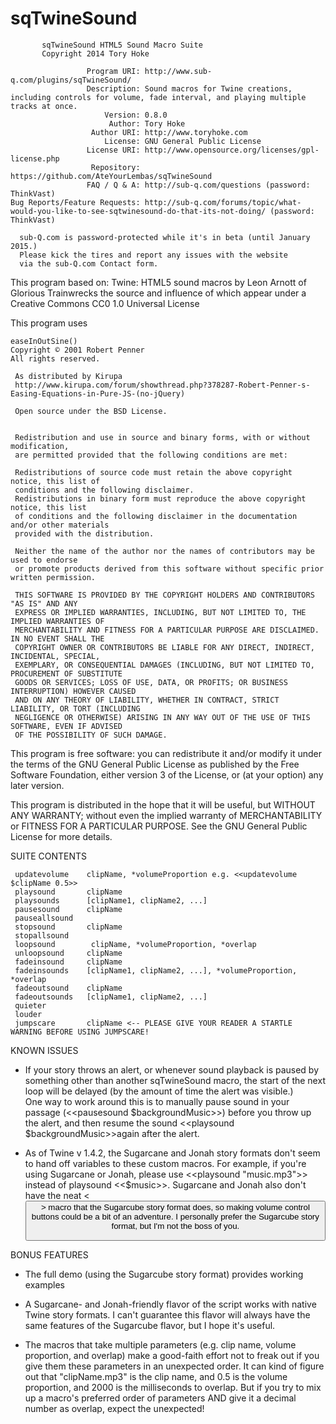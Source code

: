 sqTwineSound
============

           sqTwineSound HTML5 Sound Macro Suite
           Copyright 2014 Tory Hoke

                     Program URI: http://www.sub-q.com/plugins/sqTwineSound/
                     Description: Sound macros for Twine creations, including controls for volume, fade interval, and playing multiple tracks at once.
                         Version: 0.8.0
                          Author: Tory Hoke
                      Author URI: http://www.toryhoke.com
                         License: GNU General Public License
                     License URI: http://www.opensource.org/licenses/gpl-license.php
                      Repository: https://github.com/AteYourLembas/sqTwineSound
                     FAQ / Q & A: http://sub-q.com/questions (password: ThinkVast)
    Bug Reports/Feature Requests: http://sub-q.com/forums/topic/what-would-you-like-to-see-sqtwinesound-do-that-its-not-doing/ (password: ThinkVast)

      sub-Q.com is password-protected while it's in beta (until January 2015.)
      Please kick the tires and report any issues with the website
      via the sub-Q.com Contact form.


This program based on:
Twine: HTML5 sound macros by Leon Arnott of Glorious Trainwrecks
the source and influence of which appear under a Creative Commons CC0 1.0 Universal License

This program uses

    easeInOutSine()
    Copyright © 2001 Robert Penner
    All rights reserved.
    
     As distributed by Kirupa
     http://www.kirupa.com/forum/showthread.php?378287-Robert-Penner-s-Easing-Equations-in-Pure-JS-(no-jQuery)
    
     Open source under the BSD License. 
     
     
     Redistribution and use in source and binary forms, with or without modification, 
     are permitted provided that the following conditions are met:
     
     Redistributions of source code must retain the above copyright notice, this list of 
     conditions and the following disclaimer.
     Redistributions in binary form must reproduce the above copyright notice, this list 
     of conditions and the following disclaimer in the documentation and/or other materials 
     provided with the distribution.
     
     Neither the name of the author nor the names of contributors may be used to endorse 
     or promote products derived from this software without specific prior written permission.
     
     THIS SOFTWARE IS PROVIDED BY THE COPYRIGHT HOLDERS AND CONTRIBUTORS "AS IS" AND ANY 
     EXPRESS OR IMPLIED WARRANTIES, INCLUDING, BUT NOT LIMITED TO, THE IMPLIED WARRANTIES OF
     MERCHANTABILITY AND FITNESS FOR A PARTICULAR PURPOSE ARE DISCLAIMED. IN NO EVENT SHALL THE
     COPYRIGHT OWNER OR CONTRIBUTORS BE LIABLE FOR ANY DIRECT, INDIRECT, INCIDENTAL, SPECIAL,
     EXEMPLARY, OR CONSEQUENTIAL DAMAGES (INCLUDING, BUT NOT LIMITED TO, PROCUREMENT OF SUBSTITUTE
     GOODS OR SERVICES; LOSS OF USE, DATA, OR PROFITS; OR BUSINESS INTERRUPTION) HOWEVER CAUSED 
     AND ON ANY THEORY OF LIABILITY, WHETHER IN CONTRACT, STRICT LIABILITY, OR TORT (INCLUDING
     NEGLIGENCE OR OTHERWISE) ARISING IN ANY WAY OUT OF THE USE OF THIS SOFTWARE, EVEN IF ADVISED 
     OF THE POSSIBILITY OF SUCH DAMAGE. 


This program is free software: you can redistribute it and/or modify
it under the terms of the GNU General Public License as published by
the Free Software Foundation, either version 3 of the License, or
(at your option) any later version.
  
This program is distributed in the hope that it will be useful,
but WITHOUT ANY WARRANTY; without even the implied warranty of
MERCHANTABILITY or FITNESS FOR A PARTICULAR PURPOSE.  See the
GNU General Public License for more details.


SUITE CONTENTS


     updatevolume    clipName, *volumeProportion e.g. <<updatevolume $clipName 0.5>>
     playsound       clipName
     playsounds      [clipName1, clipName2, ...]
     pausesound      clipName
     pauseallsound   
     stopsound       clipName
     stopallsound    
     loopsound        clipName, *volumeProportion, *overlap
     unloopsound     clipName
     fadeinsound     clipName
     fadeinsounds    [clipName1, clipName2, ...], *volumeProportion, *overlap
     fadeoutsound    clipName
     fadeoutsounds   [clipName1, clipName2, ...]
     quieter
     louder
     jumpscare       clipName <-- PLEASE GIVE YOUR READER A STARTLE WARNING BEFORE USING JUMPSCARE!



KNOWN ISSUES

- If your story throws an alert, or whenever sound playback is paused by something other than another sqTwineSound macro, the start of the next loop will be delayed (by the amount of time the alert was visible.) One way to work around this is to manually pause sound in your passage (<<pausesound $backgroundMusic>>) before you throw up the alert, and then resume the sound <<playsound $backgroundMusic>>again after the alert.

- As of Twine v 1.4.2, the Sugarcane and Jonah story formats don't seem to hand off variables to these custom macros. For example, if you're using Sugarcane or Jonah, please use <<playsound "music.mp3">> instead of playsound <<$music>>. Sugarcane and Jonah also don't have the neat <<button>> macro that the Sugarcube story format does, so making volume control buttons could be a bit of an adventure. I personally prefer the Sugarcube story format, but I'm not the boss of you.


BONUS FEATURES

- The full demo (using the Sugarcube story format) provides working examples

- A Sugarcane- and Jonah-friendly flavor of the script works with native Twine story formats. I can't guarantee this flavor will always have the same features of the Sugarcube flavor, but I hope it's useful.

- The macros that take multiple parameters (e.g. clip name, volume proportion, and overlap) make a good-faith effort not to freak out if you give them these parameters in an unexpected order. It can kind of figure out that "clipName.mp3" is the clip name, and 0.5 is the volume proportion, and 2000 is the milliseconds to overlap. But if you try to mix up a macro's preferred order of parameters AND give it a decimal number as overlap, expect the unexpected!